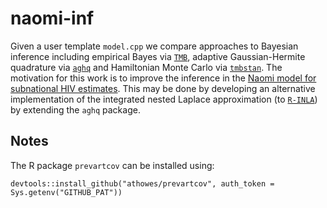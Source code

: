 # naomi-inf

Given a user template `model.cpp` we compare approaches to Bayesian inference including empirical Bayes via [`TMB`](https://kaskr.github.io/adcomp/Introduction.html), adaptive Gaussian-Hermite quadrature via [`aghq`](https://github.com/awstringer1/aghq) and Hamiltonian Monte Carlo via [`tmbstan`](https://github.com/kaskr/tmbstan).
The motivation for this work is to improve the inference in the [Naomi model for subnational HIV estimates](https://github.com/mrc-ide/naomi).
This may be done by developing an alternative implementation of the integrated nested Laplace approximation (to [`R-INLA`](https://www.r-inla.org/)) by extending the `aghq` package.

## Notes

The R package `prevartcov` can be installed using:

`devtools::install_github("athowes/prevartcov", auth_token = Sys.getenv("GITHUB_PAT"))`

